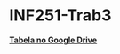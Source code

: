 # INF251-Trab3
<a href="https://drive.google.com/open?id=1URR-s8xXA8rTrwlZTJVvROzVeEm2D9dWDcL-86o7PfU"><b>Tabela no Google Drive</b></a>
